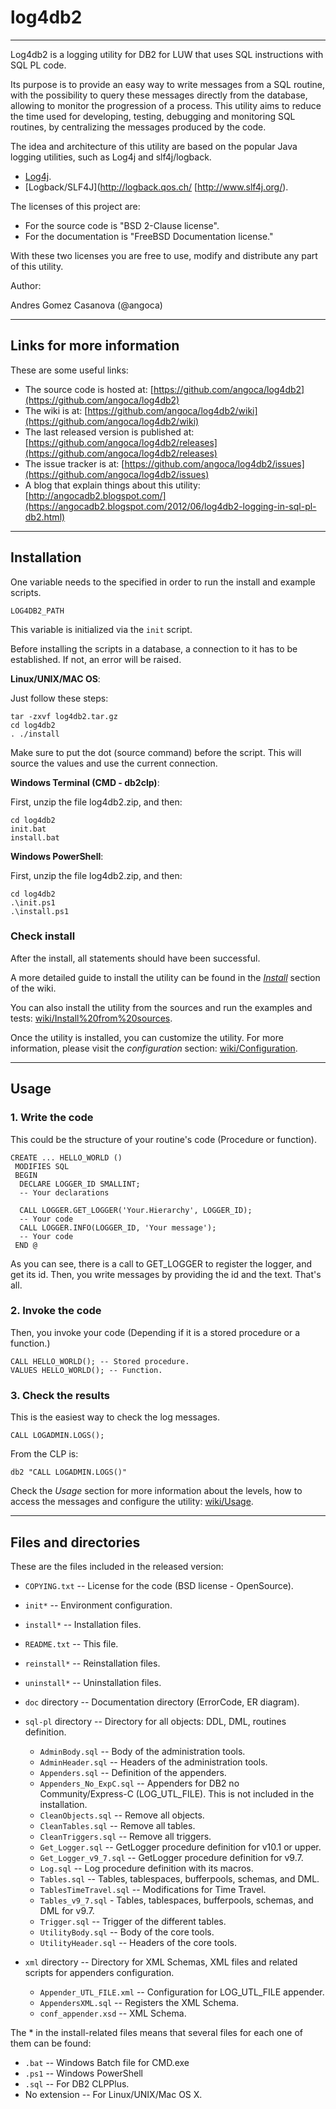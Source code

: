 # log4db2 #
-----------

Log4db2 is a logging utility for DB2 for LUW that uses SQL instructions with SQL
PL code.

Its purpose is to provide an easy way to write messages from a SQL routine, with
the possibility to query these messages directly from the database, allowing to monitor the progression of a process.
This utility aims to reduce the time used for developing, testing, debugging and 
monitoring SQL routines, by centralizing the messages produced by the code.

The idea and architecture of this utility are based on the popular Java logging
utilities, such as Log4j and slf4j/logback.

 * [Log4j](http://logging.apache.org/log4j).
 * [Logback/SLF4J](http://logback.qos.ch/ [http://www.slf4j.org/).

The licenses of this project are:

  * For the source code is "BSD 2-Clause license".
  * For the documentation is "FreeBSD Documentation license."
 
With these two licenses you are free to use, modify and distribute any part of this
utility.

Author:

Andres Gomez Casanova (@angoca)


------------------
## Links for more information ##

These are some useful links:

 * The source code is hosted at:
    [https://github.com/angoca/log4db2](https://github.com/angoca/log4db2)
 * The wiki is at:
    [https://github.com/angoca/log4db2/wiki](https://github.com/angoca/log4db2/wiki)
 * The last released version is published at:
    [https://github.com/angoca/log4db2/releases](https://github.com/angoca/log4db2/releases)
 * The issue tracker is at:
    [https://github.com/angoca/log4db2/issues](https://github.com/angoca/log4db2/issues)
 * A blog that explain things about this utility:
    [http://angocadb2.blogspot.com/](https://angocadb2.blogspot.com/2012/06/log4db2-logging-in-sql-pl-db2.html)


------------------
## Installation ##

One variable needs to the specified in order to run the install and example
scripts.

    LOG4DB2_PATH

This variable is initialized via the `init` script.

Before installing the scripts in a database, a connection to it has to be
established. If not, an error will be raised.

**Linux/UNIX/MAC OS**:

Just follow these steps:

    tar -zxvf log4db2.tar.gz
    cd log4db2
    . ./install

Make sure to put the dot (source command) before the script. This will source the
values and use the current connection.

**Windows Terminal (CMD - db2clp)**:

First, unzip the file log4db2.zip, and then:

    cd log4db2
    init.bat
    install.bat

**Windows PowerShell**:

First, unzip the file log4db2.zip, and then:

    cd log4db2
    .\init.ps1
    .\install.ps1

### Check install ###

After the install, all statements should have been successful.

A more detailed guide to install the utility can be found in the [_Install_](https://github.com/angoca/log4db2/wiki/Install)
section of the wiki.

You can also install the utility from the sources and run the examples and
tests:
[wiki/Install%20from%20sources](https://github.com/angoca/log4db2/wiki/Install%20from%20sources).

Once the utility is installed, you can customize the utility. For more
information, please visit the _configuration_ section:
[wiki/Configuration](https://github.com/angoca/log4db2/wiki/Configuration).


-----------
## Usage ##

### 1. Write the code ###

This could be the structure of your routine's code (Procedure or function).

    CREATE ... HELLO_WORLD ()
     MODIFIES SQL
     BEGIN
      DECLARE LOGGER_ID SMALLINT;
      -- Your declarations

      CALL LOGGER.GET_LOGGER('Your.Hierarchy', LOGGER_ID);
      -- Your code
      CALL LOGGER.INFO(LOGGER_ID, 'Your message');
      -- Your code
     END @

As you can see, there is a call to GET_LOGGER to register the logger, and get its
id. Then, you write messages by providing the id and the text. That's all.

### 2. Invoke the code ###

Then, you invoke your code (Depending if it is a stored procedure or a
function.)

    CALL HELLO_WORLD(); -- Stored procedure.
    VALUES HELLO_WORLD(); -- Function.

### 3. Check the results ###

This is the easiest way to check the log messages.

    CALL LOGADMIN.LOGS();

From the CLP is:

    db2 "CALL LOGADMIN.LOGS()"

Check the _Usage_ section for more information about the levels, how to access
the messages and configure the utility: 
[wiki/Usage](https://github.com/angoca/log4db2/wiki/Usage).


---------------------------
## Files and directories ##

These are the files included in the released version:

 * `COPYING.txt` -- License for the code (BSD license - OpenSource).
 * `init*` -- Environment configuration. 
 * `install*` -- Installation files.
 * `README.txt` -- This file.
 * `reinstall*` -- Reinstallation files.
 * `uninstall*` -- Uninstallation files.
 * `doc` directory -- Documentation directory (ErrorCode, ER diagram).
 * `sql-pl` directory -- Directory for all objects: DDL, DML, routines
     definition.
   * `AdminBody.sql` -- Body of the administration tools.
   * `AdminHeader.sql` -- Headers of the administration tools.
   * `Appenders.sql` -- Definition of the appenders.
   * `Appenders_No_ExpC.sql` -- Appenders for DB2 no Community/Express-C (LOG_UTL_FILE).
    This is not included in the installation.
   * `CleanObjects.sql` -- Remove all objects.
   * `CleanTables.sql` -- Remove all tables.
   * `CleanTriggers.sql` -- Remove all triggers.
   * `Get_Logger.sql` -- GetLogger procedure definition for v10.1 or upper.
   * `Get_Logger_v9_7.sql` -- GetLogger procedure definition for v9.7.
   * `Log.sql` -- Log procedure definition with its macros.
   * `Tables.sql` -- Tables, tablespaces, bufferpools, schemas, and DML.
   * `TablesTimeTravel.sql` -- Modifications for Time Travel.
   * `Tables_v9_7.sql` - Tables, tablespaces, bufferpools, schemas, and DML for
       v9.7.
   * `Trigger.sql` -- Trigger of the different tables.
   * `UtilityBody.sql` -- Body of the core tools.
   * `UtilityHeader.sql` -- Headers of the core tools.
      
 * `xml` directory -- Directory for XML Schemas, XML files and related scripts
     for appenders configuration.
   * `Appender_UTL_FILE.xml` -- Configuration for LOG_UTL_FILE appender.
   * `AppendersXML.sql` -- Registers the XML Schema.
   * `conf_appender.xsd` -- XML Schema.

The * in the install-related files means that several files for each one of
them can be found:

 * `.bat` -- Windows Batch file for CMD.exe
 * `.ps1` -- Windows PowerShell
 * `.sql` -- For DB2 CLPPlus.
 * No extension -- For Linux/UNIX/Mac OS X.

